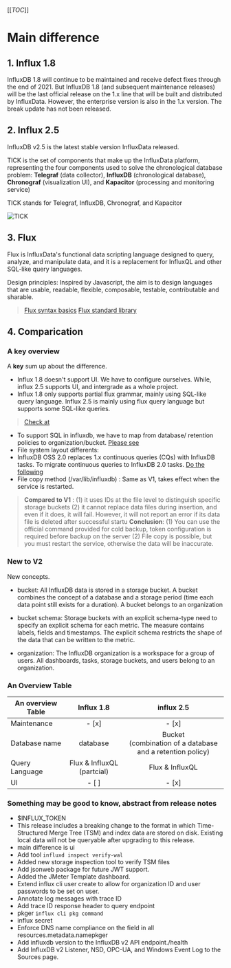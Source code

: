 [[_TOC_]]
# Main difference

## 1. Influx 1.8
InfluxDB 1.8 will continue to be maintained and receive defect fixes through the end of 2021. But InfluxDB 1.8 (and subsequent maintenance releases) will be the last official release on the 1.x line that will be built and distributed by InfluxData. However, the enterprise version is also in the 1.x version. The break update has not been released. 

## 2. Influx 2.5
InfluxDB v2.5 is the latest stable version InfluxData released.

TICK is the set of components that make up the InfluxData platform, representing the four components used to solve the chronological database problem: **Telegraf** (data collector), **InfluxDB** (chronological database), **Chronograf** (visualization UI), and **Kapacitor** (processing and monitoring service)

TICK stands for Telegraf, InfluxDB, Chronograf, and Kapacitor

![TICK](https://w2.influxdata.com/wp-content/uploads/Influx-1.0-Diagram_04.20.2020v2.png)

## 3. Flux
Flux is InfluxData's functional data scripting language designed to query, analyze, and manipulate data, and it is a replacement for InfluxQL and other SQL-like query languages.

Design principles: Inspired by Javascript, the aim is to design languages that are usable, readable, flexible, composable, testable, contributable and sharable.
> [Flux syntax basics](https://docs.influxdata.com/flux/v0.x/get-started/syntax-basics/)
> [Flux standard library](https://docs.influxdata.com/flux/v0.x/stdlib/)


## 4. Comparication

### A key overview
A **key** sum up about the difference. 
- Influx 1.8 doesn't support UI. We have to configure ourselves. While, influx 2.5 supports UI, and intergrade as a whole project.
- Influx 1.8 only supports partial flux grammar, mainly using SQL-like query language. Influx 2.5 is mainly using flux query language but supports some SQL-like queries.
> [Check at](https://docs.influxdata.com/influxdb/v2.5/query-data/influxql/#influxql-support)
- To support SQL in influxdb, we have to map from database/ retention policies to organization/bucket. [Please see](https://docs.influxdata.com/influxdb/v2.5/query-data/influxql/dbrp/#create-dbrp-mappings)
- File system layout differents:
- InfluxDB OSS 2.0 replaces 1.x continuous queries (CQs) with InfluxDB tasks. To migrate continuous queries to InfluxDB 2.0 tasks. [Do the following](https://docs.influxdata.com/influxdb/v2.5/upgrade/v1-to-v2/migrate-cqs/)
- File copy method (/var/lib/influxdb) : Same as V1, takes effect when the service is restarted.

> **Compared to V1** : (1) it uses IDs at the file level to distinguish specific storage buckets (2) it cannot replace data files during insertion, and even if it does, it will fail. However, it will not report an error if its data file is deleted after successful startu
> **Conclusion**: (1) You can use the official command provided for cold backup, token configuration is required before backup on the server (2) File copy is possible, but you must restart the service, otherwise the data will be inaccurate.

### New to V2

New concepts.

- bucket: All InfluxDB data is stored in a storage bucket. A bucket combines the concept of a database and a storage period (time each data point still exists for a duration). A bucket belongs to an organization

- bucket schema: Storage buckets with an explicit schema-type need to specify an explicit schema for each metric. The measure contains labels, fields and timestamps. The explicit schema restricts the shape of the data that can be written to the metric.

- organization: The InfluxDB organization is a workspace for a group of users. All dashboards, tasks, storage buckets, and users belong to an organization.

### An Overview Table


| An overview Table     |         Influx 1.8         |                           influx 2.5                           |
| -------------- | :------------------------: | :------------------------------------------------------------: |
| Maintenance    |           - [x]            |                             - [x]                              |
| Database name  |          database          | Bucket <br/>(combination of a database and a retention policy) |
| Query Language | Flux & InfluxQL (partcial) |                        Flux & InfluxQL                         |
| UI             |           - [ ]            |                             - [x]                              |


### Something may be good to know, abstract from release notes
- $INFLUX_TOKEN
- This release includes a breaking change to the format in which Time-Structured Merge Tree (TSM) and index data are stored on disk. Existing local data will not be queryable after upgrading to this release.
- main difference is ui
- Add tool `influxd inspect verify-wal`
- Added new storage inspection tool to verify TSM files
- Add jsonweb package for future JWT support.
- Added the JMeter Template dashboard.
- Extend influx cli user create to allow for organization ID and user passwords to be set on user.
- Annotate log messages with trace ID
- Add trace ID response header to query endpoint
- pkger `influx cli pkg command`
- influx secret
- Enforce DNS name compliance on the field in all resources.metadata.namepkger
- Add influxdb version to the InfluxDB v2 API endpoint./health
- Add InfluxDB v2 Listener, NSD, OPC-UA, and Windows Event Log to the Sources page.
